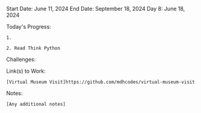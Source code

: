 Start Date: June 11, 2024
End Date: September 18, 2024
Day 8: June 18, 2024

Today's Progress:

    1.

    2. Read Think Python



Challenges:

    

Link(s) to Work:

    [Virtual Museum Visit]https://github.com/mdhcodes/virtual-museum-visit

Notes:

    [Any additional notes]